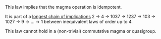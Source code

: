 This law implies that the magma operation is idempotent.

It is part of a [longest chain of implications](https://leanprover.zulipchat.com/#narrow/channel/458659-Equational/topic/Longest.20implication.20chain/near/521750611) 2 → 4 → 1037 → 1237 → 103 → 1027 → 9 → … → 1 between inequivalent laws of order up to 4.

This law cannot hold in a (non-trivial) commutative magma or quasigroup.
